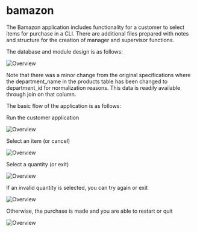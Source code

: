 # bamazon

The Bamazon application includes functionality for a customer to select items for purchase in a CLI. There are additional files prepared with notes and structure for the creation of manager and supervisor functions.

The database and module design is as follows:

![Overview](https://rydralain.github.io/bamazon/screenshots/overview.png)

Note that there was a minor change from the original specifications where the department_name in the products table has been changed to department_id for normalization reasons. This data is readily available through join on that column.

The basic flow of the application is as follows:

Run the customer application

![Overview](https://rydralain.github.io/bamazon/screenshots/1.png)

Select an item (or cancel)

![Overview](https://rydralain.github.io/bamazon/screenshots/2.png)

Select a quantity (or exit)

![Overview](https://rydralain.github.io/bamazon/screenshots/3.png)

If an invalid quantity is selected, you can try again or exit

![Overview](https://rydralain.github.io/bamazon/screenshots/4.png)

Otherwise, the purchase is made and you are able to restart or quit

![Overview](https://rydralain.github.io/bamazon/screenshots/5.png)
